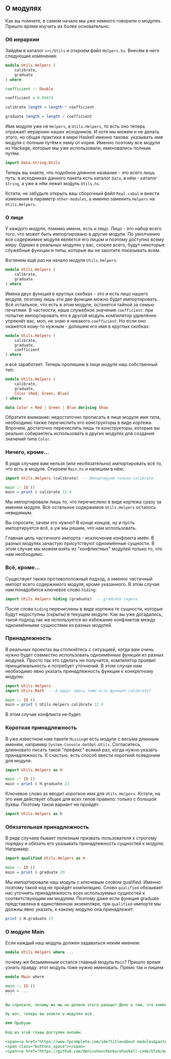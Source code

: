 О модулях
---------

Как вы помните, в самом начале мы уже немного говорили о модулях. Пришло время изучить их более основательно.

### Об иерархии

Зайдём в каталог `src/Utils` и откроем файл `Helpers.hs`. Внесём в него следующие изменения:
 
```haskell
module Utils.Helpers (
    calibrate,
    graduate
) where

coefficient :: Double

coefficient = 0.99874

calibrate length = length * coefficient

graduate length = length / coefficient
```

Имя модуля уже не `Helpers`, а `Utils.Helpers`, то есть оно теперь отражает иерархию наших исходников. И хотя мы можем и не делать этого, но общая практика в мире Haskell именно такова: указывать имя модуля с полным путём к нему от корня. Именно поэтому все модули из Hackage, которые мы уже использовали, именовались полным путём:

```haskell
import Data.String.Utils
```

Теперь вы знаете, что подобное длинное название - это всего лишь путь: в исходниках данного пакета есть каталог `Data`, в нём - каталог `String`, а уже в нём лежит модуль `Utils.hs`.

Кстати, не забудьте открыть ваш сборочный файл `Real.cabal` и внести изменения в параметр `other-modules`, а именно заменить `Helpers` на `Utils.Helpers`.

### О лице

У каждого модуля, помимо имени, есть и лицо. Лицо - это набор всего того, что может быть импортировано в другие модули. По умолчанию всё содержимое модуля является его лицом и поэтому доступно всему миру. Однако в реальных модулях у вас, скорее всего, будут некоторые служебные функции и типы, которые вы не захотите показывать всем.

Взглянем ещё раз на начало модуля `Utils.Helpers`:

```haskell
module Utils.Helpers (
    calibrate,
    graduate
) where
```

Имена двух функций в круглых скобках - это и есть лицо нашего модуля, поэтому лишь эти две функции можно будет импортировать. Всё остальное, что есть в этом модуле, останется тайной за семью печатями. В частности, наше служебное значение `coefficient`: при попытке импортировать его в другой модуль компилятор удивлённо упрекнёт вас, мол, не знаю я никакого `coefficient`. Но если оно окажется кому-то нужным - допишем его имя в круглых скобках:

```haskell
module Utils.Helpers (
    calibrate,
    graduate,
    coefficient
) where
```

и всё заработает. Теперь пропишем в лице модуля наш собственный тип:

```haskell
module Utils.Helpers (
    calibrate,
    graduate,
    Color (Red, Green, Blue)
) where

data Color = Red | Green | Blue deriving Show
```

Обратите внимание: недостаточно прописать в лице модуля имя типа, необходимо также перечислить его конструкторы в виде кортежа. Впрочем, достаточно перечислить лишь те конструкторы, которые вы реально собираетесь использовать в других модулях для создания значений типа `Color`.

### Ничего, кроме...

В ряде случаев вам нельзя (или необязательно) импортировать всё то, что есть в модуле. Откроем `Main.hs` и напишем в нём:

```haskell
import Utils.Helpers (calibrate)  -- Импортируем только calibrate. 

main :: IO ()
main = print $ calibrate 12.4
```

Мы импортировали лишь то, что перечислено в виде кортежа сразу за именем модуля. Всё остальное содержимое `Utils.Helpers` осталось невидимым.

Вы спросите, зачем это нужно? В конце концов, ну и пусть импортируется всё, а уж мы решим, что нам использовать.

Главная цель частичного импорта - исключение конфликта имён. В разных модулях зачастую присутствуют одноимённые сущности. В этом случае мы можем взять из "конфликтных" модулей только то, что нам необходимо.

### Всё, кроме...

Существует также противоположный подход, а именно частичный импорт всего содержимого модуля, кроме указанного. В этом случае нам понадобится ключевое слово `hiding`:

```haskell
import Utils.Helpers hiding (graduate)  -- graduate скрыта.  
```

После слова `hiding` перечислены в виде кортежа те сущности, которые будут недоступны (скрыты) в текущем модуле. Как вы уже догадались, такой подход так же используется во избежание конфликтов между одноимёнными сущностями из разных модулей.

### Принадлежность

В реальных проектах вы столкнётесь с ситуацией, когда вам очень нужно будет совместно использовать одноимённые функции из разных модулей. Просто так это сделать не получится, компилятор проявит принципиальность и потребует уточнений. В этом случае нам необходимо явно указать принадлежность функции к конкретному модулю:

```haskell
import Utils.Helpers
import Utils.Math  -- А вдруг здесь тоже есть функция calibrate?

main :: IO ()
main = print $ Utils.Helpers.calibrate 12.4
```

В этом случае конфликта не будет.

### Короткая принадлежность

В уже известном нам пакете `MissingH` есть модули с весьма длинным именем, например `System.Console.GetOpt.Utils`. Согласитесь, длинновато писать такой "префикс" всякий раз, когда нужно указать принадлежность. К счастью, есть способ ввести короткий псевдоним для модуля:

```haskell
import Utils.Helpers as H

main :: IO ()
main = print $ H.graduate 23
```

Ключевое слово as вводит короткое имя для `Utils.Helpers`. Кстати, на это имя действует общее для всех типов правило: только с большой буквы. Поэтому такой вариант не пройдёт:

```haskell
import Utils.Helpers as h
```

### Обязательная принадлежность

В ряде случаев бывает полезным призвать пользователя к строгому порядку и обязать его указывать принадлежность сущностей к модулю. Например:

```haskell
import qualified Utils.Helpers as H 

main :: IO ()
main = print $ graduate 23
```

Мы импортировали наш модуль с ключевым словом qualified. Именно поэтому такой код не пройдёт компиляцию. Слово `qualified` обязывает нас уточнять принадлежность всех используемых сущностей к соответствующим им модулям. Поэтому даже если функция graduate представлена в единственном экземпляре, при `qualified`-импорте мы должны явно указать, к какому модулю она принадлежит:

```haskell
print $ H.graduate 23
```

### О модуле Main

Если каждый наш модуль должен задаваться неким именем:

```haskell
module Utils.Helpers where ...
```

почему же безымянным остался главный модуль `Main`? Пришло время узнать правду: этот модуль тоже нужно именовать. Прямо так и пишем:

```haskell
module Main where 

main :: IO ()
main = ...
``` 

Вы спросите, почему же мы не делали этого раньше? Дело в том, что компилятор `ghc` сам может понять, который из всего множества модулей есть модуль `Main`. Однако, в соответствии со стандартом Haskell 2010, правильнее будет указывать имя модуля `Main` явно. Я думаю, это логично, а то получается, что все модули названные, а самый главный модуль - безымянный.

Ну вот, теперь вы знаете о модулях всё.

### Пробуем

Код из этой главы доступен онлайн.

<span><a href="https://www.fpcomplete.com/ide?title=about-modules&paste=https://raw.githubusercontent.com/denisshevchenko/ohaskell-code/master/code/Miscellaneous/about-modules/Main.hs" class="fpcomplete_code" target="_blank">Открыть в FP IDE</a></span>
<span class="buttons_space"></span>
<span><a href="https://github.com/denisshevchenko/ohaskell-code/blob/master/code/Miscellaneous/about-modules/Main.hs" class="github_code" target="_blank">Открыть на GitHub</a></span>


